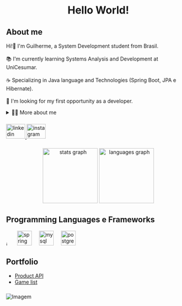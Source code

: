 <h1 align="center">Hello World!</h1>

<!--ABOUT ME -->

<h2 align="left">About me</h2>

<p align="left">Hi!👋 I'm Guilherme, a System Development student from Brasil.<br><br>📚 I'm currently learning Systems Analysis and Development at UniCesumar.<br><br>☕ Specializing in Java language and Technologies (Spring Boot, JPA e Hibernate).<br><br>🔭 I'm looking for my first opportunity as a developer.</p>

<details>
   <summary>👨‍💻 More about me</summary>
      <p> </p>
           - 💬 I’m 21 years old, and I have a strong passion for learning. Right now, I’m specializing in Java, focusing on programming to build a solid career in technology. I love studying and reading books, always eager to expand my knowledge.                Outside of my studies, I enjoy staying active by practicing sports. In my free time, I also like to play games as a way to relax and unwind. Balancing both my intellectual and physical growth is something I truly enjoy.
</details>

###

<!-- CONTACTS -->
<div align="left">
  <a href="https://www.linkedin.com/in/guilherme-souza-83b405279/" target="_blank">
    <img src="https://raw.githubusercontent.com/maurodesouza/profile-readme-generator/master/src/assets/icons/social/linkedin/default.svg" width="52" height="40" alt="linkedin logo"  />
  </a>
  <a href="https://www.instagram.com/gui.souza.m/" target="_blank">
    <img src="https://raw.githubusercontent.com/maurodesouza/profile-readme-generator/master/src/assets/icons/social/instagram/default.svg" width="52" height="40" alt="instagram logo"  />
  </a>
</div>

###

<!-- ANALYTICS -->
<h3 align="center"></h3>
<div align="center">
  <img src="https://github-readme-stats.vercel.app/api?username=GM-Souza&hide_title=false&hide_rank=false&show_icons=true&include_all_commits=true&count_private=true&disable_animations=false&theme=transparent&locale=en&hide_border=false&order=1" height="150" alt="stats graph"  />
  <img src="https://github-readme-stats.vercel.app/api/top-langs?username=GM-Souza&locale=en&hide_title=false&layout=compact&card_width=320&langs_count=5&theme=transparent&hide_border=false&order=2" height="150" alt="languages graph"  />
</div>

<h2 align="left">Programming Languages e Frameworks</h2>

<!-- SKILLS -->

<div align="left">
  <img src="https://cdn.jsdelivr.net/gh/devicons/devicon/icons/java/java-original.svg" height="10" alt="java logo"  />
  <img width="12" />
  <img src="https://cdn.jsdelivr.net/gh/devicons/devicon/icons/spring/spring-original.svg" height="40" alt="spring logo"  />
  <img width="12" />
  <img src="https://cdn.jsdelivr.net/gh/devicons/devicon/icons/mysql/mysql-original.svg" height="40" alt="mysql logo"  />
  <img width="12" />
  <img src="https://cdn.jsdelivr.net/gh/devicons/devicon/icons/postgresql/postgresql-original.svg" height="40" alt="postgresql logo"  />
</div>

<!-- Portfolio -->
## Portfolio
- [Product API](https://github.com/GM-Souza/productAPI)
- [Game list](https://github.com/GM-Souza/dslist)
###
###
###
<!-- GIF -->
<p align="left">
  <img align="center" src="https://github.com/user-attachments/assets/2e7cf482-99d9-4bb6-946f-5f3599dfe2d1" alt="Imagem">
</p>
